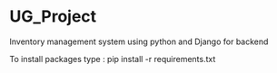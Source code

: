 # UG_Project

Inventory management system using python and Django for backend

To install packages type :
pip install -r requirements.txt


